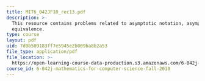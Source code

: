 ```yaml
---
title: MIT6_042JF10_rec13.pdf
description: >-
  This resource contains problems related to asymptotic notation, asymptotic
  equivalence.
type: course
layout: pdf
uid: 7d9b509183ff7e5945e2b009ba8b2a53
file_type: application/pdf
file_location: >-
  https://open-learning-course-data-production.s3.amazonaws.com/6-042j-mathematics-for-computer-science-fall-2010/7d9b509183ff7e5945e2b009ba8b2a53_MIT6_042JF10_rec13.pdf
course_id: 6-042j-mathematics-for-computer-science-fall-2010
---
```


